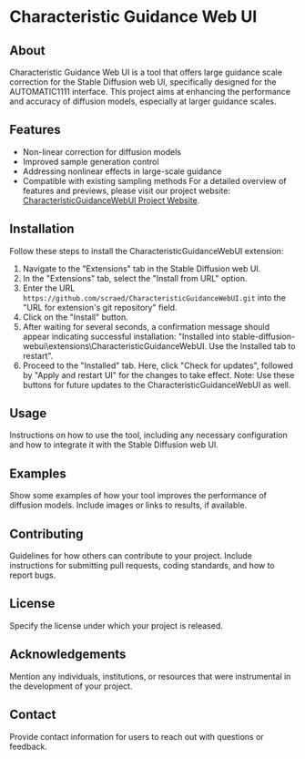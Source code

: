 # Characteristic Guidance Web UI

## About
Characteristic Guidance Web UI is a tool that offers large guidance scale correction for the Stable Diffusion web UI, specifically designed for the AUTOMATIC1111 interface. This project aims at enhancing the performance and accuracy of diffusion models, especially at larger guidance scales.

## Features
- Non-linear correction for diffusion models
- Improved sample generation control
- Addressing nonlinear effects in large-scale guidance
- Compatible with existing sampling methods
For a detailed overview of features and previews, please visit our project website: [CharacteristicGuidanceWebUI Project Website](https://scraed.github.io/CharacteristicGuidance/). 

## Installation
Follow these steps to install the CharacteristicGuidanceWebUI extension:

1. Navigate to the "Extensions" tab in the Stable Diffusion web UI.
2. In the "Extensions" tab, select the "Install from URL" option.
3. Enter the URL `https://github.com/scraed/CharacteristicGuidanceWebUI.git` into the "URL for extension's git repository" field.
4. Click on the "Install" button.
5. After waiting for several seconds, a confirmation message should appear indicating successful installation: "Installed into stable-diffusion-webui\extensions\CharacteristicGuidanceWebUI. Use the Installed tab to restart".
6. Proceed to the "Installed" tab. Here, click "Check for updates", followed by "Apply and restart UI" for the changes to take effect. Note: Use these buttons for future updates to the CharacteristicGuidanceWebUI as well.

## Usage
Instructions on how to use the tool, including any necessary configuration and how to integrate it with the Stable Diffusion web UI.

## Examples
Show some examples of how your tool improves the performance of diffusion models. Include images or links to results, if available.

## Contributing
Guidelines for how others can contribute to your project. Include instructions for submitting pull requests, coding standards, and how to report bugs.

## License
Specify the license under which your project is released.

## Acknowledgements
Mention any individuals, institutions, or resources that were instrumental in the development of your project.

## Contact
Provide contact information for users to reach out with questions or feedback.

